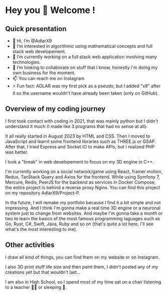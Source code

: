 # Hey you 🫵 Welcome !



## Quick presentation

- 👋 Hi, I’m @AdlarX9
- 👀 I’m interested in algorithmic using mathematical concepts and full stack web developement.
- 🌱 I’m currently working on a full stack web application involving many technologies.
- 💞️ I’m looking to collaborate on stuff that I know, honestly i'm doing my own business for the moment.
- 📫 You can reach me on Instagram
- ⚡ Fun fact: ADLAR was my first pick as a pseudo, but I added "x9" after it so the username wouldn't have already been taken (only on GitHub).


## Overview of my coding journey

I first took contact with coding in 2021, that was mainly python but I didn't understand it much (I made like 3 programs that had no sense at all).

It all really started in August 2023 by HTML and CSS. Then I moved to JavaScript and learnt some frontend libraries such as THREE.js or GSAP.
After that, I tried Express and Socket.IO to make APIs, but I realized PHP was better.

I took a "break" in web developement to focus on my 3D engine in C++.

I'm currently working on a social network/game using React, framer motion, Redux, TanStack Query and Axios for the frontend. While using Symfony 7, Mercure, Redis, PeerJS for the backend as services in Docker Compose, the entire project is behind a reverse proxy Nginx.
You can find this project on my repository AdlarX9/Project-P.

In the future, I will remake my portfolio because I find it a bit simple and not impressing. And I think I'm gonna make a real time 3D engine or a neuronal system just to change from websites.
And maybe I'm gonna take a month or two to learn the basics of the most famous programming laguages such as Go, Rust, C#, Swift, Java, Ruby and so on (that's quite a lot here, I'll see what's the most interesting to me).


## Other activities

I draw all kind of things, you can find them on my website or on Instagram.

I also 3D print stuff life size and then paint them, I didn't posted any of my creations yet but that wouldn't last...

I am also in High School, so I spend most of my time sat on a chair listening to a teacher 👨‍🏫 or sleeping 🛌.

<!---
AdlarX9/AdlarX9 is a ✨ special ✨ repository because its `README.md` (this file) appears on your GitHub profile.
You can click the Preview link to take a look at your changes.
--->
